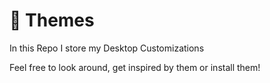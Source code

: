 # 🎨 Themes

In this Repo I store my Desktop Customizations

Feel free to look around, get inspired by them or install them!
